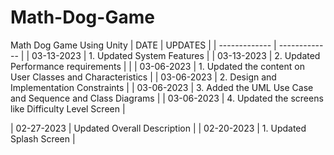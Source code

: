 # Math-Dog-Game
Math Dog Game Using Unity
| DATE  | UPDATES |
| ------------- | ------------- |
| 03-13-2023 | 1.	Updated System Features |
| 03-13-2023 | 2.	Updated Performance requirements |
 |
| 03-06-2023 | 1.	Updated the content on User Classes and Characteristics |
| 03-06-2023 | 2.	Design and Implementation Constraints |
| 03-06-2023 | 3.	Added the UML Use Case and Sequence and Class Diagrams |
| 03-06-2023 | 4.	Updated the screens like Difficulty Level Screen |


| 02-27-2023 | Updated Overall Description |
| 02-20-2023  | 	1.	Updated Splash Screen |
